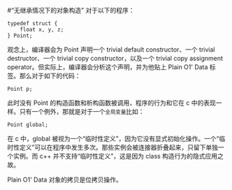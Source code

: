 #“无继承情况下的对象构造”
对于以下的程序：
	
	typedef struct {
		float x, y, z;
	} Point;
	
观念上，编译器会为 Point 声明一个 trivial default constructor、一个 trivial destructor、一个 trivial copy constructor，以及一个 trivial copy assignment operator。但实际上，编译器会分析这个声明，并为他贴上 Plain O1' Data 标签。那么对于如下的代码：

	Point p;
	
此时没有 Point 的构造函数和析构函数被调用，程序的行为和它在 c 中的表现一样。只有一个例外，那就是对于一个`全局变量`比如：

	Point global;
	
在 c 中，global 被视为一个“临时性定义”，因为它没有显式初始化操作。一个“临时性定义”可以在程序中发生多次。那些实例会被连接器折叠起来，只留下单独一个实例。而 c++ 并不支持“临时性定义”，这是因为 class 构造行为的隐式应用之故。

>
Plain O1' Data 对象的拷贝是位拷贝操作。